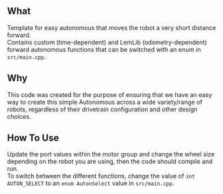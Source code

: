 ## What
Template for easy autonomous that moves the robot a very short distance forward.  
Contains custom (time-dependent) and LemLib (odometry-dependent) forward autonomous functions that can be switched with an enum in `src/main.cpp`.  

## Why
This code was created for the purpose of ensuring that we have an easy way to create this simple Autonomous across a wide variety/range of robots, regardless of their drivetrain configuration and other design choices.

## How To Use  
Update the port values within the motor group and change the wheel size depending on the robot you are using, then the code should compile and run.  
To switch between the different functions, change the value of `int AUTON_SELECT` to an `enum AutonSelect` value in `src/main.cpp`.
